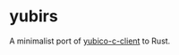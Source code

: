 # yubirs

A minimalist port of [yubico-c-client](https://github.com/Yubico/yubico-c-client) to Rust.
